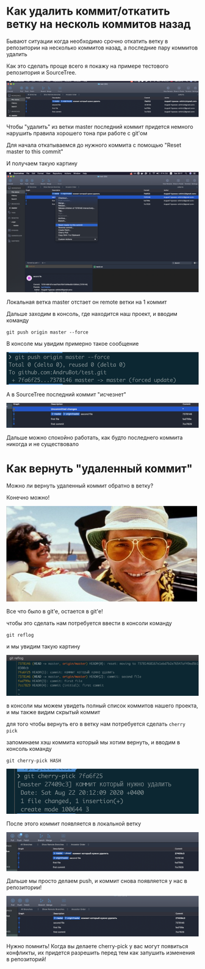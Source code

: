 # Как удалить коммит/откатить ветку на несколь коммитов назад

Бывают ситуации когда необходимо срочно откатить ветку в репозитории на несколько коммитов назад, а последние пару коммитов удалить

Как это сделать проще всего я покажу на примере тестового репозитория и SourceTree.

![commits_1](https://raw.githubusercontent.com/AndruBot/notes/master/1.png)

Чтобы "удалить" из ветки master последний коммит придется немного нарушить правила хорошего тона при работе с git'ом

Для начала откатываемся до нужного коммита с помощью "Reset master to this commit"

И получаем такую картину

![commits_2](https://raw.githubusercontent.com/AndruBot/notes/master/2.png)

Локальная ветка master отстает он remote ветки на 1 коммит

Дальше заходим в консоль, где находится наш проект, и вводим команду

```console
git push origin master --force
```

В консоле мы увидим примерно такое сообщение

![commits_3](https://raw.githubusercontent.com/AndruBot/notes/master/3.png)

А в SourceTree последний коммит "исчезнет"

![commits_4](https://raw.githubusercontent.com/AndruBot/notes/master/10.png)

Дальше можно спокойно работать, как будто последнего коммита никогда и не существовало

# Как вернуть "удаленный коммит"

Можно ли вернуть удаленный коммит обратно в ветку? 

Конечно можно!

![commits_4](https://raw.githubusercontent.com/AndruBot/notes/master/11.png)

Все что было в git'e, остается в git'e!

чтобы это сделать нам потребуется ввести в консоли команду

```console
git reflog
```

и мы увидим такую картину

![commits_4](https://raw.githubusercontent.com/AndruBot/notes/master/12.png)

в консоли мы можем увидеть полный список коммитов нашего проекта, и мы также видим скрытый коммит

для того чтобы вернуть его в ветку нам потребуется сделать ```cherry pick```

запоминаем хэш коммита который мы хотим вернуть, и вводим в консоль команду

```console
git cherry-pick HASH
```

![commits_4](https://raw.githubusercontent.com/AndruBot/notes/master/13.png)

После этого коммит появляется в локальной ветку

![commits_4](https://raw.githubusercontent.com/AndruBot/notes/master/14.png)

Дальше мы просто делаем push, и коммит снова появляется у нас в репозитории!

![commits_4](https://raw.githubusercontent.com/AndruBot/notes/master/15.png)

Нужно помнить!
Когда вы делаете cherry-pick у вас могут появиться конфликты, их придется разрешить перед тем как запушить изменения в репозиторий!




